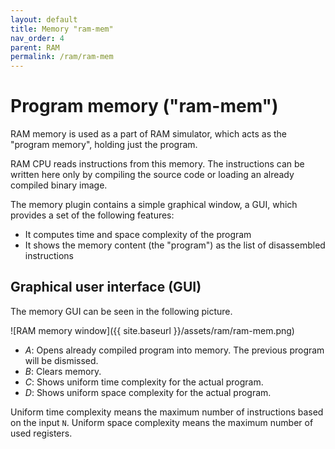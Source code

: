 ```yaml
---
layout: default
title: Memory "ram-mem"
nav_order: 4
parent: RAM
permalink: /ram/ram-mem
---
```


# Program memory ("ram-mem")

RAM memory is used as a part of RAM simulator, which acts as the "program memory", holding just the program.

RAM CPU reads instructions from this memory. The instructions can be written here only by compiling the source code or loading an already compiled binary image.

The memory plugin contains a simple graphical window, a GUI, which provides a set of the following features:

- It computes time and space complexity of the program
- It shows the memory content (the "program") as the list of disassembled instructions

## Graphical user interface (GUI)

The memory GUI can be seen in the following picture.

![RAM memory window]({{ site.baseurl }}/assets/ram/ram-mem.png)

- *A*: Opens already compiled program into memory. The previous program will be dismissed.
- *B*: Clears memory.
- *C*: Shows uniform time complexity for the actual program.
- *D*: Shows uniform space complexity for the actual program.

Uniform time complexity means the maximum number of instructions based on the input `N`. Uniform space complexity means the maximum number of used registers.
